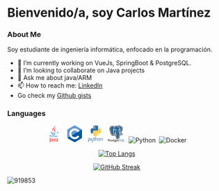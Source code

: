 # Bienvenido/a, soy Carlos Martínez
### About Me
Soy estudiante de ingeniería informática, enfocado en la programación.
- 🔭 I’m currently working on VueJs, SpringBoot & PostgreSQL.
- 👯 I’m looking to collaborate on Java projects
- 💬 Ask me about java/ARM
- 📫 How to reach me: [LinkedIn](https://www.linkedin.com/in/carlos-mart%C3%ADnez-887499215)
- Go check my [Github gists](https://gist.github.com/carlosmgv02)
### Languages
<div align="center">
<img src="https://github.com/devicons/devicon/blob/master/icons/java/java-original-wordmark.svg" title="Java" alt="Java" width="40" height="40"/>&nbsp;
<img src="https://github.com/devicons/devicon/blob/master/icons/c/c-original.svg" title="C" alt="C" width="40" height="40"/>&nbsp;
<img src="https://github.com/devicons/devicon/blob/master/icons/python/python-original-wordmark.svg" title="Python" alt="Python" width="40" height="40"/>&nbsp;
 <img src="https://github.com/devicons/devicon/blob/master/icons/postgresql/postgresql-original-wordmark.svg" title="PostgreSQL" alt="Python" width="40" height="40"/>&nbsp;
 <img src="https://user-images.githubusercontent.com/76976573/224578461-29616054-821f-4df7-8e59-8fd642e45508.svg" title="SpringBoot" alt="Python" width="40" height="40"/>&nbsp;
 <img src="https://user-images.githubusercontent.com/76976573/224578516-8c2807fb-b75a-4628-8466-d8588f8ad786.png" title="docker" alt="Docker" width="40" height="40"/>&nbsp;

[![Top Langs](https://github-readme-stats.vercel.app/api/top-langs/?username=carlosmgv02)](https://github.com/anuraghazra/github-readme-stats)

[![GitHub Streak](http://github-readme-streak-stats.herokuapp.com?user=carlosmgv02&hide_border=true&date_format=n%2Fj%5B%2FY%5D&background=FFFDFD00&currStreakNum=FFFDFD&dates=FFFFFF&stroke=FFFFFF&currStreakLabel=DDDDDD&sideNums=FFFFFF&sideLabels=DDD9D9)](https://git.io/streak-stats)

</div>

<!--
**carlosmgv02/carlosmgv02** is a ✨ _special_ ✨ repository because its `README.md` (this file) appears on your GitHub profile.

Here are some ideas to get you started:
- 😄 Pronouns: ...
- ⚡ Fun fact: ...
-->
![919853](https://user-images.githubusercontent.com/76976573/224578516-8c2807fb-b75a-4628-8466-d8588f8ad786.png)
